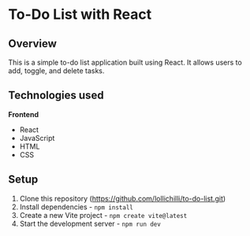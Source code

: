 # To-Do List with React



## Overview
This is a simple to-do list application built using React. It allows users to add, toggle, and delete tasks.

## Technologies used

**Frontend**

- React
- JavaScript
- HTML
- CSS

## Setup

1. Clone this repository (https://github.com/lollichilli/to-do-list.git)
2. Install dependencies - `npm install`
3. Create a new Vite project - `npm create vite@latest`
4.  Start the development server - `npm run dev`
